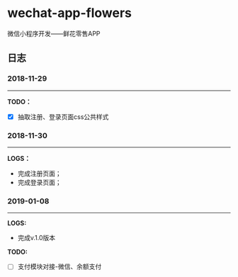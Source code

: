 # wechat-app-flowers
微信小程序开发——鲜花零售APP

## 日志

### 2018-11-29
---
**TODO：**

* [x] 抽取注册、登录页面css公共样式 

### 2018-11-30
---
**LOGS：**

* 完成注册页面；
* 完成登录页面；

### 2019-01-08
---
**LOGS:**

* 完成v.1.0版本

**TODO:**

* [ ] 支付模块对接-微信、余额支付

